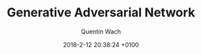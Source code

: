 ---
layout:         redirect
mathjax:        true
title:          "Generative Adversarial Network"
description:    "An implementation of Ian Goodfellow's seminal research paper using Keras that, in my opinion, sparked the modern generative AI revolution and is still relevant today. Back in 2016-2019, I was still very much interested in art and part of the then emerging generative art community some of which called it _neural photography_. "
date:           2018-2-12 20:38:24 +0100
author:         ["Quentin Wach"]
tags:           ["AI", "artificial intelligence"]
image:          "/images/MNIST-test-c2.gif"
tag_search:     true
redirect:       https://github.com/QuentinWach/Generative-Adversarial-Network
github:         QuentinWach/Generative-Adversarial-Network
categories:     "science-engineering"
weight: 70
---